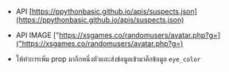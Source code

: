 - API [https://ppythonbasic.github.io/apis/suspects.json](https://ppythonbasic.github.io/apis/suspects.json)

- API IMAGE ["https://xsgames.co/randomusers/avatar.php?g=]("https://xsgames.co/randomusers/avatar.php?g=)

- ให้ทำการเพิ่ม prop มาอีกหนึ่งตัวและส่งข้อมูลเข้ามาคือข้อมูล `eye_color`
